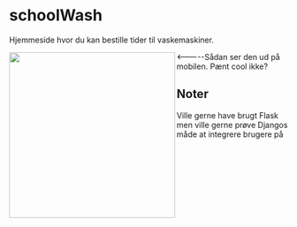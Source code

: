 # schoolWash 

Hjemmeside hvor du kan bestille tider til vaskemaskiner.


<a href="url"><img src="https://github.com/johanub/schoolWash/blob/master/phone.PNG" align="left" width="300" ></a>


<-----Sådan ser den ud på mobilen. Pænt cool ikke?

<h2>Noter</h2>
Ville gerne have brugt Flask men ville gerne prøve Djangos måde at integrere brugere på
